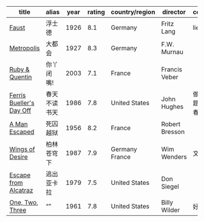  

| title                                                        | alias        | year | rating | country/region | director       | comments                     |
| ------------------------------------------------------------ | ------------ | ---- | ------ | -------------- | -------------- | ---------------------------- |
| [Faust](https://www.imdb.com/de/title/tt0016847/)            | 浮士德       | 1926 | 8.1    | Germany        | Fritz Lang     | liebe                        |
| [Metropolis](https://www.imdb.com/title/tt0017136/)          | 大都会       | 1927 | 8.3    | Germany        | F.W. Murnau    |                              |
| [Ruby & Quentin](https://www.imdb.com/title/tt0310203/)      | 你丫闭嘴!    | 2003 | 7.1    | France         | Francis Veber  |                              |
| [Ferris Bueller's Day Off](https://www.imdb.com/title/tt0091042/) | 春天不读书天 | 1986 | 7.8    | United States  | John Hughes    | 做题做题做题....你有青春吗？ |
| [A Man Escaped](https://www.imdb.com/title/tt0049902)        | 死囚越狱     | 1956 | 8.2    | France         | Robert Bresson |                              |
| [Wings of Desire](https://www.imdb.com/title/tt0093191)      | 柏林苍穹下   | 1987 | 7.9    | Germany France | Wim Wenders    | 文艺片                       |
| [Escape from Alcatraz](https://www.imdb.com/title/tt0079116) | 逃出亚卡拉   | 1979 | 7.5    | United States  | Don Siegel     |                              |
| [One, Two, Three](https://www.imdb.com/title/tt0055256)      | “”           | 1961 | 7.8    | United States  | Billy Wilder   | 好片                         |

